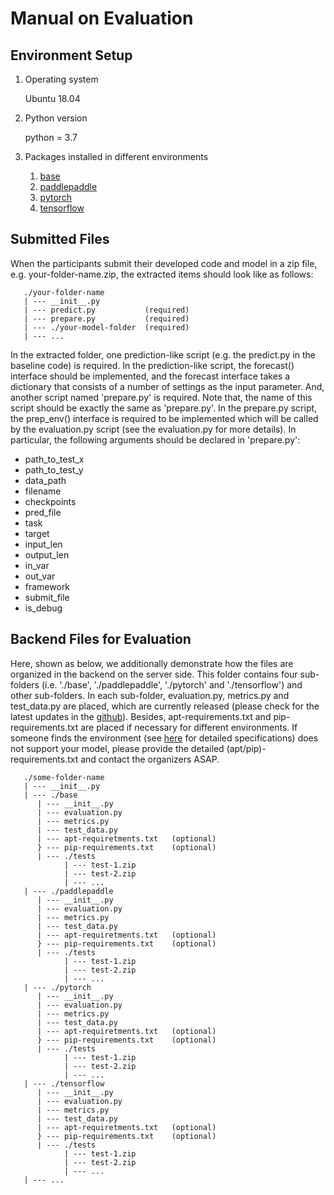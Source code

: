 
# Manual on Evaluation


## Environment Setup   

1. Operating system

    Ubuntu 18.04 

2. Python version

    python = 3.7

3. Packages installed in different environments

   1. [base](requirements/base_env_installed_packages.md)
   2. [paddlepaddle](requirements/paddlepaddle_env_installed_packages.md)
   3. [pytorch](requirements/pytorch_env_installed_packages.md)
   4. [tensorflow](requirements/tensorflow_env_installed_packages.md)



## Submitted Files

When the participants submit their developed code and model in a zip file, e.g. your-folder-name.zip, the extracted items should look like as follows: 

```
   ./your-folder-name
   | --- __init__.py         
   | --- predict.py           (required)
   | --- prepare.py           (required)
   | --- ./your-model-folder  (required)
   | --- ... 
```

In the extracted folder, 
one prediction-like script (e.g. the predict.py in the baseline code) is required.
In the prediction-like script, the forecast() interface should be implemented, and the forecast interface takes a dictionary that consists of a number of settings as the input parameter. 
And, another script named 'prepare.py' is required. 
Note that, the name of this script should be exactly the same as 'prepare.py'.
In the prepare.py script, the prep_env() interface is required to be implemented which will be called by the evaluation.py script (see the evaluation.py for more details). 
In particular, the following arguments should be declared in 'prepare.py': 
   * path_to_test_x 
   * path_to_test_y 
   * data_path
   * filename
   * checkpoints
   * pred_file
   * task
   * target
   * input_len
   * output_len
   * in_var
   * out_var
   * framework
   * submit_file
   * is_debug


## Backend Files for Evaluation

Here, shown as below, we additionally demonstrate how the files are organized in the backend on the server side. 
This folder contains four sub-folders (i.e. './base', './paddlepaddle', './pytorch' and './tensorflow') and other sub-folders. 
In each sub-folder, evaluation.py, metrics.py and test_data.py are placed, which are currently released (please check for the latest updates in the [github](https://github.com/PaddlePaddle/PaddleSpatial/tree/main/apps/wpf_baseline_gru/kddcup22-sdwpf-evaluation/paddlepaddle)).
Besides, apt-requirements.txt and pip-requirements.txt are placed if necessary for different environments. 
If someone finds the environment (see [here](./requirements) for detailed specifications) does not support your model, please provide the detailed (apt/pip)-requirements.txt and contact the organizers ASAP. 


```
   ./some-folder-name
   | --- __init__.py         
   | --- ./base
      | --- __init__.py
      | --- evaluation.py
      | --- metrics.py
      | --- test_data.py
      | --- apt-requiretments.txt   (optional)
      } --- pip-requirements.txt    (optional)
      | --- ./tests
            | --- test-1.zip
            | --- test-2.zip
            | --- ...
   | --- ./paddlepaddle
      | --- __init__.py
      | --- evaluation.py
      | --- metrics.py
      | --- test_data.py
      | --- apt-requiretments.txt   (optional)
      } --- pip-requirements.txt    (optional)
      | --- ./tests
            | --- test-1.zip
            | --- test-2.zip
            | --- ...
   | --- ./pytorch
      | --- __init__.py
      | --- evaluation.py
      | --- metrics.py
      | --- test_data.py
      | --- apt-requiretments.txt   (optional)
      } --- pip-requirements.txt    (optional)
      | --- ./tests
            | --- test-1.zip
            | --- test-2.zip
            | --- ...
   | --- ./tensorflow
      | --- __init__.py
      | --- evaluation.py
      | --- metrics.py
      | --- test_data.py
      | --- apt-requiretments.txt   (optional)
      } --- pip-requirements.txt    (optional)
      | --- ./tests
            | --- test-1.zip
            | --- test-2.zip
            | --- ...
   | --- ...
```


